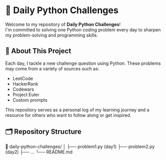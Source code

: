 # 🐍 Daily Python Challenges

Welcome to my repository of **Daily Python Challenges**!  
I'm committed to solving one Python coding problem every day to sharpen my problem-solving and programming skills.

## 📅 About This Project

Each day, I tackle a new challenge question using Python. These problems may come from a variety of sources such as:
- LeetCode
- HackerRank
- Codewars
- Project Euler
- Custom prompts

This repository serves as a personal log of my learning journey and a resource for others who want to follow along or get inspired.

## 🗂 Repository Structure

📁 daily-python-challenges/
│
├── problem1.py (day1)
├── problem2.py (day2)
├── ...
└── README.md

